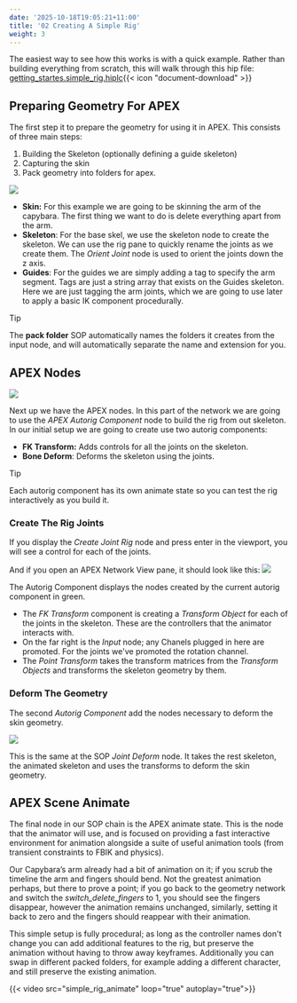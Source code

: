 ```yaml
---
date: '2025-10-18T19:05:21+11:00'
title: '02 Creating A Simple Rig'
weight: 3
---
```


The easiest way  to see how this works is with a quick example. Rather than building everything from scratch, this will walk through this hip file:
 [getting_startes.simple_rig.hiplc](/apex/img/getting_startes.simple_rig.hiplc){{< icon "document-download" >}}

## Preparing Geometry For APEX
The first step it to prepare the geometry for using it in APEX. This consists of three main steps:

1. Building the Skeleton (optionally defining a guide skeleton)
2. Capturing the skin
3. Pack geometry into folders for apex. 

![](/apex/img/getting_started.overview.png)

- **Skin:** For this example we are going to be skinning the arm of the capybara. The first thing we want to do is delete everything apart from the arm. 
- **Skeleton**: For the base skel, we use the skeleton node to create the  skeleton. We can use the rig pane to quickly rename the joints as we create them. The *Orient Joint* node is used to orient the joints down the z axis. 
- **Guides**: For the guides we are simply adding a tag to specify the arm segment. Tags are just a string array that exists on the Guides skeleton. Here we are just tagging the arm joints, which we are going to use later to apply a basic IK component procedurally. 

> [!Tip]
The **pack folder** SOP automatically names the folders it creates from the input node, and will automatically separate the name and extension for you.

## APEX Nodes
![](/apex/img/getting_started.apex_nodes.png)

Next up we have the APEX nodes. In this part of the network we are going to use the *APEX Autorig Component* node to build the rig from out skeleton. In our initial setup we are going to create use two autorig components:

- **FK Transform:** Adds controls for all the joints on the skeleton.
- **Bone Deform**: Deforms the skeleton using the joints.

> [!Tip]
Each autorig component has its own animate state so you can test the rig interactively as you build it. 

### Create The Rig Joints
If you display the *Create Joint Rig* node and press enter in the viewport, you will see a control for each of the joints.

And if you open an APEX Network View pane, it should look like this:
![](/apex/img/getting_started.fk_graph.jpg)

The Autorig Component  displays the nodes created by the current autorig component in green. 
- The *FK Transform* component is creating a *Transform Object* for each of the joints in the skeleton. These are the controllers that the animator interacts with. 
- On the far right is the *Input*  node; any Chanels plugged in here are promoted. For the joints we've promoted the rotation channel.
- The *Point Transform* takes the transform matrices from the *Transform Objects* and transforms the skeleton geometry by them. 

### Deform The Geometry
The second *Autorig Component* add the nodes necessary to deform the skin geometry.

![](/apex/img/getting_started.deform_graph.jpg) 

This is the same at the SOP *Joint Deform* node. It takes the rest skeleton, the animated skeleton and uses the transforms to deform the skin geometry. 

## APEX Scene Animate
The final node in our SOP chain is the APEX animate state. This is the node that the animator will use, and is focused on providing a fast interactive environment for animation alongside a suite of useful animation tools (from transient constraints to FBIK and physics). 

Our Capybara’s arm already had a bit of animation on it; if you scrub the timeline the arm and fingers should bend. Not the greatest animation perhaps, but there to prove a point; if you go back to the geometry network and switch the *switch_delete_fingers* to 1, you should see the fingers disappear, however the animation remains unchanged, similarly, setting it back to zero and the fingers should reappear with their animation.

This simple setup is fully procedural; as long as the controller names don't change you can add additional features to the rig, but preserve the animation without having to throw away keyframes. Additionally you can swap in different packed folders, for example adding a different character, and still preserve the existing animation.

{{< video src="simple_rig_animate" loop="true" autoplay="true">}}
